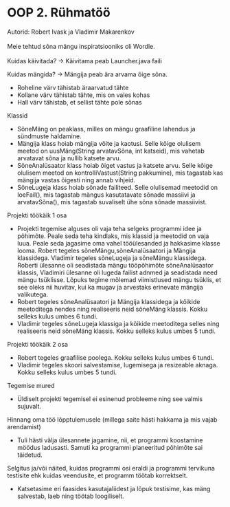 # OOP 2. Rühmatöö
Autorid: Robert Ivask ja Vladimir Makarenkov
<br><br>
Meie tehtud sõna mängu inspiratsiooniks oli Wordle.
<br><br>
Kuidas käivitada? -> Käivitama peab Launcher.java faili

Kuidas mängida? -> Mängija peab ära arvama õige sõna. 
* Roheline värv tähistab äraarvatud tähte
* Kollane värv tähistab tähte, mis on vales kohas
* Hall värv tähistab, et sellist tähte pole sõnas

Klassid
* SõneMäng on peaklass, milles on mängu graafiline lahendus ja sündmuste haldamine.
* Mängija klass hoiab mängija võite ja kaotusi. Selle kõige olulisem meetod on uusMäng(String arvatavSõna, int katseid), mis vahetab arvatavat sõna ja nullib katsete arvu.
* SõneAnalüsaator klass hoiab õiget vastus ja katsete arvu. Selle kõige olulisem meetod on kontrolliVastust(String pakkumine), mis tagastab kas mängija vastas õigesti ning annab vihjeid.
* SõneLugeja klass hoiab sõnade failiteed. Selle olulisemad meetodid on loeFail(), mis tagastab mängus kasutatavate sõnade massiivi ja arvatavSõna(), mis tagastab suvaliselt ühe sõna sõnade massiivist.

Projekti töökäik 1 osa
* Projekti tegemise alguses oli vaja teha selgeks programmi idee ja põhimõte. Peale seda teha kindlaks, mis klassid ja meetodid on vaja luua. Peale seda jagasime oma vahel tööülesanded ja hakkasime klasse looma. Robert tegeles sõneMängu,sõneAnalüsaatori ja Mängija klassidega. Vladimir tegeles sõneLugeja ja sõneMängu klassidega. Roberti ülesanne oli seadistada mängu tööpõhimõte sõneAnalüsaator klassis, Vladimiri ülesanne oli lugeda failist adnmed ja seadistada need mängu tsüklisse. Lõpuks tegime mõlemad viimistlused mängu tsüklis, et see oleks nii huvitav, kui ka mugav ja arvestaks erinevate mängija valikutega.
* Robert tegeles sõneAnalüsaatori ja Mängija klassidega ja kõikide meetoditega nendes ning realiseeris neid sõneMäng klassis. Kokku selleks kulus umbes 6 tundi. 
* Vladimir tegeles sõneLugeja klassiga ja kõikide meetoditega selles ning realiseeris neid sõneMäng klassis. Kokku selleks kulus umbes 5 tundi.

Projekti töökäik 2 osa
* Robert tegeles graafilise poolega. Kokku selleks kulus umbes 6 tundi.
* Vladimir tegeles skoori salvestamise, lugemisega ja resizeable aknaga. Kokku selleks kulus umbes 5 tundi.

Tegemise mured
* Üldiselt projekti tegemisel ei esinenud probleeme ning see valmis sujuvalt.

Hinnang oma töö lõpptulemusele (millega saite hästi hakkama ja mis vajab arendamist)
* Tuli hästi välja ülesannete jagamine, nii, et programmi koostamine möödus ladusasti. Samuti ka programmi planeeritud põhimõte sai täidetud.

Selgitus ja/või näited, kuidas programmi osi eraldi ja programmi tervikuna testisite ehk kuidas veendusite, et programm töötab korrektselt.
* Katsetasime eri faasides kasutajaliidest ja lõpuk testisime, kas mäng salvestab, laeb ning töötab loogiliselt.

